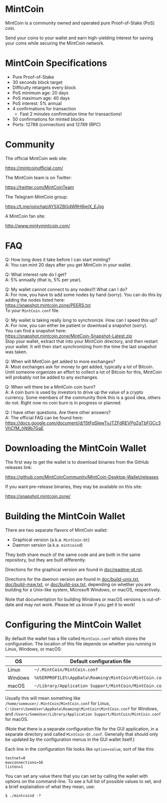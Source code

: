 # MintCoin

MintCoin is a community owned and operated pure Proof-of-Stake (PoS)
coin. 

Send your coins to your wallet and earn high-yielding interest for
saving your coins while securing the MintCoin network.

# MintCoin Specifications

* Pure Proof-of-Stake
* 30 seconds block target
* Difficulty retargets every block
* PoS minimum age: 20 days
* PoS maximum age: 40 days
* PoS interest: 5% annual
* 4 confirmations for transaction
  * Fast 2 minutes confirmation time for transactions!
* 50 confirmations for minted blocks
* Ports: 12788 (connection) and 12789 (RPC)

# Community 

The official MintCoin web site:

https://mintcoinofficial.com/

The MintCoin team is on Twitter:

https://twitter.com/MintCoinTeam

The Telegram MintCoin group:

https://t.me/joinchat/AYSXZBGdWRH6jeIX_EJijg

A MintCoin fan site:

http://www.mintymintcoin.com/

# FAQ

Q: How long does it take before I can start minting?  
A: You can mint 20 days after you get MintCoin in your wallet.

Q: What interest rate do I get?  
A: 5% annually (that is, 5% per year).

Q: My wallet cannot connect to any nodes!!! What can I do?  
A: For now, you have to add some nodes by hand (sorry). You can do
   this by adding the nodes listed here:  
     https://snapshot.mintcoin.zone/PEERS.txt  
   To your `MintCoin.conf` file.

Q: My wallet is taking really long to synchronize. How can I speed this up?  
A: For now, you can either be patient or download a snapshot (sorry).  
   You can find a snapshot here:  
     https://snapshot.mintcoin.zone/MintCoin-Snapshot-Latest.zip  
   Stop your wallet, extract that into your MintCoin directory, and
   then restart your wallet. It will then start synchronizing from the
   time the last snapshot was taken.

Q: When will MintCoin get added to more exchanges?  
A: Most exchanges ask for money to get added, typically a _lot_ of Bitcoin.
   Until someone organizes an effort to collect a lot of Bitcoin for this,
   MintCoin will probably not be added to any exchanges.

Q: When will there be a MintCoin coin burn?  
A: A coin burn is used by investors to drive up the value of a crypto
   currency. Some members of the community think this is a good idea,
   others do not. Right now no coin burn is in progress or planned.

Q: I have other questions. Are there other answers?   
A: The official FAQ can be found here:  
   https://docs.google.com/document/d/15tFqSIewTvJTZFdREVPgZgTbFGCc3VhCfM_hN9b7GaE

# Downloading the MintCoin Wallet

The first way to get the wallet is to download binaries from the
GitHub releases link:

https://github.com/MintCoinCommunity/MintCoin-Desktop-Wallet/releases

If you want pre-release binaries, they may be available on this site:

https://snapshot.mintcoin.zone/

# Building the MintCoin Wallet

There are two separate flavors of MintCoin wallet:

* Graphical version (a.k.a. `MintCoin-Qt`)
* Daemon version (a.k.a. `mintcoind`)

They both share much of the same code and are both in the same
repository, but they are built differently.

Directions for the graphical version are found in
[doc/readme-qt.rst](doc/readme-qt.rst).

Directions for the daemon version are found in
[doc/build-unix.txt](doc/build-unix.txt),
[doc/build-msw.txt](doc/build-msw.txt), or
[doc/build-osx.txt](doc/build-osx.txt), depending on whether you are
building for a Unix-like system, Microsoft Windows, or macOS,
respectively.

Note that documentation for building Windows or macOS versions is
out-of-date and may not work. Please let us know if you get it to
work!

# Configuring the MintCoin Wallet

By default the wallet has a file called `MintCoin.conf` which stores
the configuration. The location of this file depends on whether you
running in Linux, Windows, or macOS:

|   OS    | Default configuration file                             |
|---------|--------------------------------------------------------|
| Linux   | `~/.MintCoin/MintCoin.conf`                            |
| Windows | `%USERPROFILE%\AppData\Roaming\MintCoin\MintCoin.conf` |
| macOS   | `~/Library/Application Support/MintCoin/MintCoin.conf` |

Usually this will mean something like
`/home/someuser/.MintCoin/MintCoin.conf` for Linux,
`C:\Users\SomeUser\AppData\Roaming\MintCoin\MintCoin.conf` for Windows,
and
`/Users/SomeUser/Library/Application Support/MintCoin/MintCoin.conf`
for macOS.

(Note that there is a separate configuration file for the GUI
application, in a separate directory and called `MintCoin-Qt.conf`.
Generally that should only be updated by the configuration menus in
the GUI wallet itself.)

Each line in the configuration file looks like `option=value`, sort of
like this:

```
testnet=0
maxconnections=16
listen=1
```

You can set any value there that you can set by calling the wallet
with options on the command-line. To see a full list of possible
values to set, and a brief explaination of what they mean, use:

```
$ ./mintcoind -?
```
